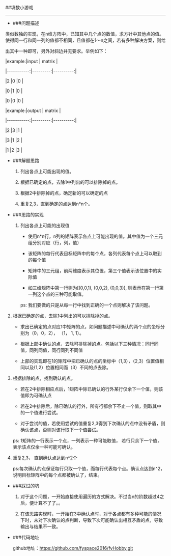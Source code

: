 ##填数小游戏 

***

* ###问题描述

类似数独的实现，在n维方阵中，已知其中几个点的数值，求方针中其他点的值。使得同一行和同一列的值都不相同，且值都在1～n之间，若有多种解决方案，则给

出其中一种即可，另外对斜边并无要求。举例如下：

|example:|input    | matrix   |

|-----------:|---------:|----------:| 

|2             |0          |0           |

|0             |1          |0           |

|0             |0          |0           |



|example:|output  | matrix   |

|-----------:|---------:|----------:|

|2             |3          |1           |

|3             |1          |2           |

|1             |2          |3           |




* ###解题思路

  1.  列出各点上可能出现的值。

  2. 根据已确定的点，去除1中列出的可以排除掉的点。

  3. 根据2中排除掉的点，确定新的可以确定的点

  4. 重复2,3，直到确定的点达到n*n个。



* ###思路的实现

   1. 列出各点上可能的出现值

       * 使用n*n行，n列的矩阵表示各点上可能出现的值。其中值为一个三元组分别对应（行，列，值）

       * 该矩阵的每行代表目标矩阵中的每个点，各列代表每个点上可以取到的每个值

       * 矩阵中的三元组，前两维度表示其位置，第三个值表示该位置中的实际值

       * 如三维矩阵中第一行则为[(0,0,1), (0,0,2), (0,0,3)], 则表示在第一行第一列这个点的三种可能取值。

       ps: 我们要做的只是从每一行中找到正确的一个点则解决了该问题。

 2. 根据已确定的点，去除1中列出的可以排除掉的点。

       * 求出已确定的点对应1中矩阵的点，如问题描述中可确认的两个点的坐标分别为（0，0，2）， （1， 1, 1）。

       * 根据上部中确认的点，去除可排除掉的点。包括以下三种情况：同行同值，同列同值，同行同列不同值

       * 上部的实现即在1的矩阵中把已确认的点的坐标中（1,3），（2,3）位置值相同以及(1,2）位置相同而（3）不同的点去除。

  3. 根据排除的点，找到确认的点。

       * 若在2中排除相应点后，1矩阵中除已确认的行外某行仅余下一个值，则该值即为可确认点

       * 若在2中排除后，除已确认的行外，所有行都余下不止一个值，则取其中的一个值进行尝试。

       * 对于尝试的值，若使用尝试的值重复2,3得到下次确认的点中没有矛盾，则确认该点，否则对该行取下一个值尝试。 

       ps: 1矩阵的一行表示一个点，一列表示一种可能取值， 若行只余下一个值，表示该点仅余一种可能可确认。

  4. 重复2,3， 直到确认点达到n^2个

      ps:每次确认的点保证每行只取一个值，而每行代表每个点。确认点达到n^2，说明目标矩阵中的每个点都被确认了，结束。



* ###踩过的坑

    1. 对于这个问题，一开始直接使用遍历的方式解决。不过当n的阶数超过4之后，便计算不了了。。

    2. 在该思路实现时，一开始在3中确认点时，对于各点都有多种可能的情况下时，未对下次确认的点判断，导致下次可能确认出相互矛盾的点，导致输出与结果不一致。

* ###代码地址

     github地址：https://github.com/fyspace2016/fyHobby.git
